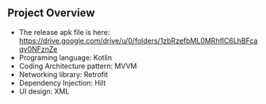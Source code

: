 ## Project Overview
- The release apk file is here: https://drive.google.com/drive/u/0/folders/1zbRzefbML0MRhflC6LhBFcaqv0NFznZe
- Programing language: Kotlin
- Coding Architecture pattern: MVVM
- Networking library: Retrofit
- Dependency Injection: Hilt
- UI design: XML
